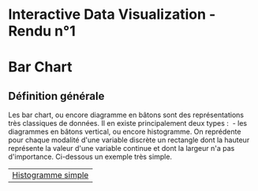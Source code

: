 # Interactive Data Visualization - Rendu n°1 

# Bar Chart

## Définition générale

Les bar chart, ou encore diagramme en bâtons sont des représentations très classiques de données. 
Il en existe principalement deux types :
  - les diagrammes en bâtons vertical, ou encore histogramme. On reprédente pour chaque modalité d'une variable discrète un rectangle dont la hauteur représente la valeur d'une variable continue et dont la largeur n'a pas d'importance. Ci-dessous un exemple très simple. 

<table border="0">
  <tr>
    <td>
      <a href="http://www.itse.be/statistique2010/res/Fig_org_04.jpg">Histogramme simple</a><br>
    </td>
  </tr>
</table>
